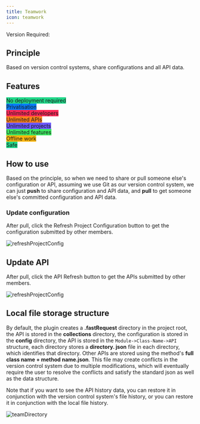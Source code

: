 ```yaml
---
title: Teamwork
icon: teamwork
---
```


Version Required: <Badge text="2023.1.3" type="error"/>

## Principle
Based on version control systems, share configurations and all API data.

## Features
<span class="badge" style="vertical-align: middle;background: #21D789">No deployment required</span><br/>
<span class="badge" style="vertical-align: middle;background: #087CFA">Privatisation</span><br/>
<span class="badge" style="vertical-align: middle;background: #FE2857">Unlimited developers</span><br/>
<span class="badge" style="vertical-align: middle;background: #FC801D">Unlimited APIs</span><br/>
<span class="badge" style="vertical-align: middle;background: #6B57FF">Unlimited projects</span><br/>
<span class="badge" style="vertical-align: middle;background: #3DEA62">Unlimited features</span><br/>
<span class="badge" style="vertical-align: middle;background: #FDB60D">Offline work</span><br/>
<span class="badge" style="vertical-align: middle;background: #21D789">Safe</span><br/>

## How to use
Based on the principle, so when we need to share or pull someone else's configuration or API, assuming we use Git as our version control system, we can just **push** to share configuration and API data, and **pull** to get someone else's committed configuration and API data.

### Update configuration
After pull, click the Refresh Project Configuration button to get the configuration submitted by other members.

![refreshProjectConfig](/img/2023.1.3/refreshProjectConfig.png)

## Update API
After pull, click the API Refresh button to get the APIs submitted by other members.

![refreshProjectConfig](/img/2023.1.3/refreshAPI.png)

## Local file storage structure
By default, the plugin creates a **.fastRequest** directory in the project root, the API is stored in the **collections** directory, the configuration is stored in the **config** directory, the API is stored in the `Module->Class-Name->API` structure, each directory stores a **directory. json** file in each directory, which identifies that directory.
Other APIs are stored using the method's **full class name + method name.json**. This file may create conflicts in the version control system due to multiple modifications, which will eventually require the user to resolve the conflicts and satisfy the standard json as well as the data structure.

Note that if you want to see the API history data, you can restore it in conjunction with the version control system's file history, or you can restore it in conjunction with the local file history.

![teamDirectory](/img/2023.1.3/teamDirectory_en.png)